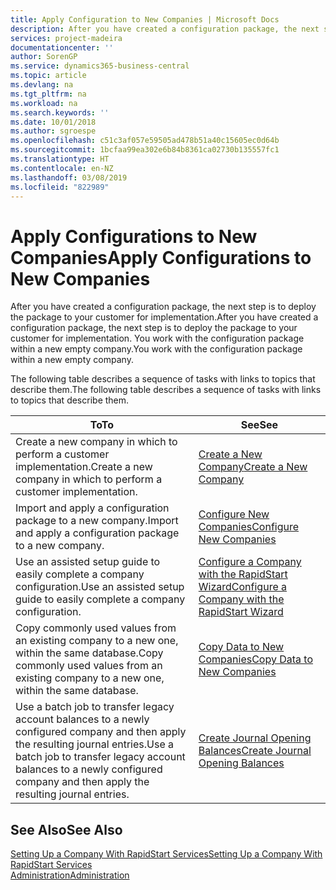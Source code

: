 ```yaml
---
title: Apply Configuration to New Companies | Microsoft Docs
description: After you have created a configuration package, the next step is to deploy the package to your customer for implementation. You use the configuration with a new empty company.
services: project-madeira
documentationcenter: ''
author: SorenGP
ms.service: dynamics365-business-central
ms.topic: article
ms.devlang: na
ms.tgt_pltfrm: na
ms.workload: na
ms.search.keywords: ''
ms.date: 10/01/2018
ms.author: sgroespe
ms.openlocfilehash: c51c3af057e59505ad478b51a40c15605ec0d64b
ms.sourcegitcommit: 1bcfaa99ea302e6b84b8361ca02730b135557fc1
ms.translationtype: HT
ms.contentlocale: en-NZ
ms.lasthandoff: 03/08/2019
ms.locfileid: "822989"
---
```

# <a name="apply-configurations-to-new-companies"></a><span data-ttu-id="a969b-104">Apply Configurations to New Companies</span><span class="sxs-lookup"><span data-stu-id="a969b-104">Apply Configurations to New Companies</span></span>
<span data-ttu-id="a969b-105">After you have created a configuration package, the next step is to deploy the package to your customer for implementation.</span><span class="sxs-lookup"><span data-stu-id="a969b-105">After you have created a configuration package, the next step is to deploy the package to your customer for implementation.</span></span> <span data-ttu-id="a969b-106">You work with the configuration package within a new empty company.</span><span class="sxs-lookup"><span data-stu-id="a969b-106">You work with the configuration package within a new empty company.</span></span>  

 <span data-ttu-id="a969b-107">The following table describes a sequence of tasks with links to topics that describe them.</span><span class="sxs-lookup"><span data-stu-id="a969b-107">The following table describes a sequence of tasks with links to topics that describe them.</span></span>

|<span data-ttu-id="a969b-108">**To**</span><span class="sxs-lookup"><span data-stu-id="a969b-108">**To**</span></span>|<span data-ttu-id="a969b-109">**See**</span><span class="sxs-lookup"><span data-stu-id="a969b-109">**See**</span></span>|  
|------------|-------------|  
|<span data-ttu-id="a969b-110">Create a new company in which to perform a customer implementation.</span><span class="sxs-lookup"><span data-stu-id="a969b-110">Create a new company in which to perform a customer implementation.</span></span>|[<span data-ttu-id="a969b-111">Create a New Company</span><span class="sxs-lookup"><span data-stu-id="a969b-111">Create a New Company</span></span>](admin-how-to-create-a-new-company.md)|  
|<span data-ttu-id="a969b-112">Import and apply a configuration package to a new company.</span><span class="sxs-lookup"><span data-stu-id="a969b-112">Import and apply a configuration package to a new company.</span></span>|[<span data-ttu-id="a969b-113">Configure New Companies</span><span class="sxs-lookup"><span data-stu-id="a969b-113">Configure New Companies</span></span>](admin-how-to-configure-new-companies.md)|  
|<span data-ttu-id="a969b-114">Use an assisted setup guide to easily complete a company configuration.</span><span class="sxs-lookup"><span data-stu-id="a969b-114">Use an assisted setup guide to easily complete a company configuration.</span></span>|[<span data-ttu-id="a969b-115">Configure a Company with the RapidStart Wizard</span><span class="sxs-lookup"><span data-stu-id="a969b-115">Configure a Company with the RapidStart Wizard</span></span>](admin-how-to-configure-a-company-with-the-rapidstart-wizard.md)|
|<span data-ttu-id="a969b-116">Copy commonly used values from an existing company to a new one, within the same database.</span><span class="sxs-lookup"><span data-stu-id="a969b-116">Copy commonly used values from an existing company to a new one, within the same database.</span></span>|[<span data-ttu-id="a969b-117">Copy Data to New Companies</span><span class="sxs-lookup"><span data-stu-id="a969b-117">Copy Data to New Companies</span></span>](admin-how-to-copy-data-to-new-companies.md)|  
|<span data-ttu-id="a969b-118">Use a batch job to transfer legacy account balances to a newly configured company and then apply the resulting journal entries.</span><span class="sxs-lookup"><span data-stu-id="a969b-118">Use a batch job to transfer legacy account balances to a newly configured company and then apply the resulting journal entries.</span></span>|[<span data-ttu-id="a969b-119">Create Journal Opening Balances</span><span class="sxs-lookup"><span data-stu-id="a969b-119">Create Journal Opening Balances</span></span>](admin-how-to-create-journal-opening-balances.md)|  

## <a name="see-also"></a><span data-ttu-id="a969b-120">See Also</span><span class="sxs-lookup"><span data-stu-id="a969b-120">See Also</span></span>  
[<span data-ttu-id="a969b-121">Setting Up a Company With RapidStart Services</span><span class="sxs-lookup"><span data-stu-id="a969b-121">Setting Up a Company With RapidStart Services</span></span>](admin-set-up-a-company-with-rapidstart.md)  
[<span data-ttu-id="a969b-122">Administration</span><span class="sxs-lookup"><span data-stu-id="a969b-122">Administration</span></span>](admin-setup-and-administration.md)
